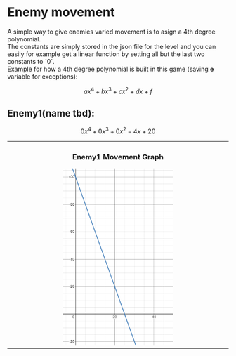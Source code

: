 # Enemy movement
A simple way to give enemies varied movement is to asign a 4th degree polynomial.  
The constants are simply stored in the json file for the level and you can easily for example get a 
linear function by setting all but the last two constants to $´0´$.  
Example for how a 4th degree polynomial is built in this game (saving **e** variable for exceptions):
```math
ax^4+bx^3+cx^2+dx+f  
```
## Enemy1(name tbd):   

```math
0x^4+0x^3+0x^2-4x+20  
```
<table align="center"><tr><td align="center" width="9999">

### Enemy1 Movement Graph

<img src="docs/img/enemy1graph.png"  width="250">
</td></tr></table>

